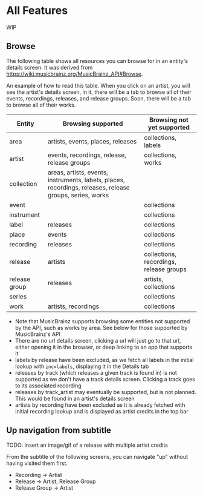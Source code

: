 # All Features

WIP

## Browse

The following table shows all resources you can browse for in an entity's details screen.
It was derived from https://wiki.musicbrainz.org/MusicBrainz_API#Browse.

An example of how to read this table.
When you click on an artist, you will see the artist's details screen, in it, there will be a tab to
browse all of their events, recordings, releases, and release groups.
Soon, there will be a tab to browse all of their works.

| Entity        | Browsing supported                                                                                       | Browsing not yet supported              |
|---------------|----------------------------------------------------------------------------------------------------------|-----------------------------------------|
| area          | artists, events, places, releases                                                                        | collections, labels                     |
| artist        | events, recordings, release, release groups                                                              | collections, works                      |
| collection    | areas, artists, events, instruments, labels, places, recordings, releases, release groups, series, works |                                         |
| event         |                                                                                                          | collections                             |
| instrument    |                                                                                                          | collections                             |
| label         | releases                                                                                                 | collections                             |
| place         | events                                                                                                   | collections                             |
| recording     | releases                                                                                                 | collections                             |
| release       | artists                                                                                                  | collections, recordings, release groups |
| release group | releases                                                                                                 | artists, collections                    |
| series        |                                                                                                          | collections                             |
| work          | artists, recordings                                                                                      | collections                             |

- Note that MusicBrainz supports browsing some entities not supported by the API, such as works by area. See below for those supported by MusicBrainz's API
- There are no url details screen, clicking a url will just go to that url, either opening it in the browser, or deep linking to an app that supports it
- labels by release have been excluded, as we fetch all labels in the initial lookup with `inc=labels`, displaying it in the Details tab
- releases by track (which releases a given track is found in) is not supported as we don't have a track details screen. Clicking a track goes to its associated recording
- releases by track_artist may eventually be supported, but is not planned. This would be found in an artist's details screen
- artists by recording have been excluded as it is already fetched with initial recording lookup and is displayed as artist credits in the top bar

## Up navigation from subtitle

TODO: Insert an image/gif of a release with multiple artist credits

From the subtitle of the following screens, you can navigate "up" without having visited them first.

- Recording -> Artist
- Release -> Artist, Release Group
- Release Group -> Artist
